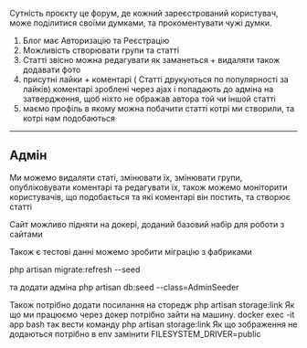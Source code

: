 Сутність проєкту це форум, де кожний зареєстрований користувач, може поділитися своїми думками, та прокоментувати чужі думки.
1) Блог має Авторизацію та Реєстрацію
2) Можливість створювати групи та cтатті
3) Статті звісно можна редагувати як заманеться + видаляти також додавати фото
4) присутні лайки + коментарі ( Статті друкуються по популярності за лайків)
коментарі зроблені через ajax і попадають до адміна на затвердження, щоб ніхто не ображав автора той чи іншой статті
5) маємо профіль в якому можна побачити cтатті котрі ми створили, та котрі нам подобаються
--------------------
Адмін
--------------------
Ми можемо видаляти статі, змінювати їх, змінювати групи, опубліковувати коментарі та редагувати їх, також можемо моніторити користувачів, що подобається та які коментарі він постить, та створює статті

Сайт можливо підняти на докері, доданий базовий набір для роботи з сайтами 

Також є тестові данні можемо зробити міграцію з фабриками

php artisan migrate:refresh --seed

та додати адміна  php artisan db:seed --class=AdminSeeder

Також потрібно додати посилання на сторедж php artisan storage:link
Як що ми працюємо через докер потрібно зайти на машину. docker exec -it app bash так вести команду  php artisan storage:link
Як що зображення не додаються потрібно в env замінити FILESYSTEM_DRIVER=public
